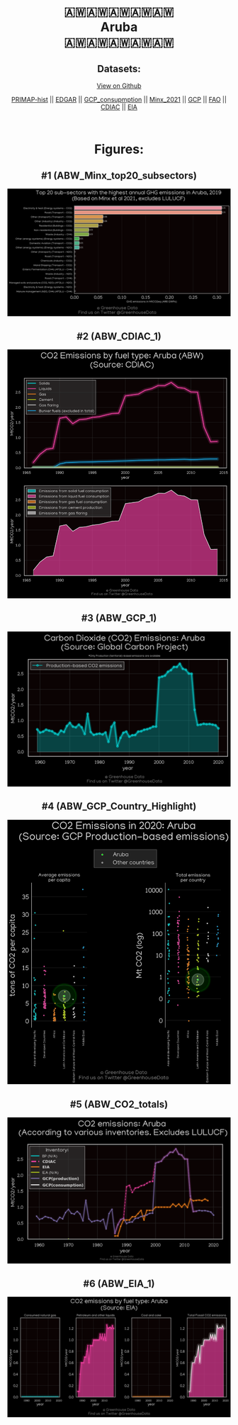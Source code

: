 
<center>
<h1 align="center">
🇦🇼🇦🇼🇦🇼🇦🇼🇦🇼
<br>
Aruba
<br>
🇦🇼🇦🇼🇦🇼🇦🇼🇦🇼
</h1>
<h2>Datasets:</h2>
<p><a href="https://github.com/dquintani/GreenhouseData/tree/master/country_data/ABW_Aruba/data">View on Github</a>
<br></p><p><a href="data/ABW_PRIMAP-hist.csv">PRIMAP-hist</a> || <a href="data/ABW_EDGAR.csv">EDGAR</a> || <a href="data/ABW_GCP_consupmption.csv">GCP_consupmption</a> || <a href="data/ABW_Minx_2021.csv">Minx_2021</a> || <a href="data/ABW_GCP.csv">GCP</a> || <a href="data/ABW_FAO.csv">FAO</a> || <a href="data/ABW_CDIAC.csv">CDIAC</a> || <a href="data/ABW_EIA.csv">EIA</a></p><p><br></p>
<h1>Figures:</h1><h2>#1 (ABW_Minx_top20_subsectors)</h2>
<p><img alt="" src="figures/ABW_Minx_top20_subsectors.png" /></p><h2>#2 (ABW_CDIAC_1)</h2>
<p><img alt="" src="figures/ABW_CDIAC_1.png" /></p><h2>#3 (ABW_GCP_1)</h2>
<p><img alt="" src="figures/ABW_GCP_1.png" /></p><h2>#4 (ABW_GCP_Country_Highlight)</h2>
<p><img alt="" src="figures/ABW_GCP_Country_Highlight.png" /></p><h2>#5 (ABW_CO2_totals)</h2>
<p><img alt="" src="figures/ABW_CO2_totals.png" /></p><h2>#6 (ABW_EIA_1)</h2>
<p><img alt="" src="figures/ABW_EIA_1.png" /></p>